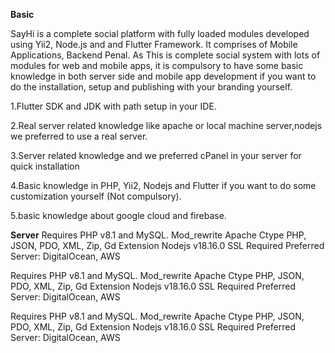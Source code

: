 **Basic**

SayHi is a complete social platform with fully loaded modules developed using Yii2, Node.js and and Flutter Framework.
It comprises of Mobile Applications, Backend Penal. As This is complete social system with lots of modules for web and mobile apps, it is compulsory to have some basic knowledge in both server side and mobile app development if you want to do the installation, setup and publishing with your branding yourself.


1.Flutter SDK and JDK with path setup in your IDE.

2.Real server related knowledge like apache or local machine server,nodejs we preferred to use a real server.

3.Server related knowledge and we preferred cPanel in your server for quick installation

4.Basic knowledge in PHP, Yii2, Nodejs and Flutter if you want to do some customization yourself (Not compulsory).

5.basic knowledge about google cloud and firebase.

**Server**
Requires PHP v8.1 and MySQL.
Mod_rewrite Apache
Ctype PHP, JSON, PDO, XML, Zip, Gd Extension
Nodejs v18.16.0
SSL Required
Preferred Server: DigitalOcean, AWS

Requires PHP v8.1 and MySQL.
Mod_rewrite Apache
Ctype PHP, JSON, PDO, XML, Zip, Gd Extension
Nodejs v18.16.0
SSL Required
Preferred Server: DigitalOcean, AWS

Requires PHP v8.1 and MySQL.
Mod_rewrite Apache
Ctype PHP, JSON, PDO, XML, Zip, Gd Extension
Nodejs v18.16.0
SSL Required
Preferred Server: DigitalOcean, AWS

